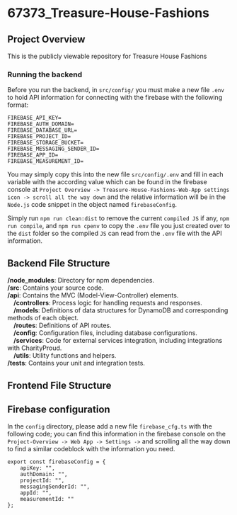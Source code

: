 # 67373_Treasure-House-Fashions

## Project Overview
This is the publicly viewable repository for Treasure House Fashions

### Running the backend
Before you run the backend, in `src/config/` you must make a new file `.env` to hold API information for connecting with the firebase with the following format:
```
FIREBASE_API_KEY=
FIREBASE_AUTH_DOMAIN=
FIREBASE_DATABASE_URL=
FIREBASE_PROJECT_ID=
FIREBASE_STORAGE_BUCKET=
FIREBASE_MESSAGING_SENDER_ID=
FIREBASE_APP_ID=
FIREBASE_MEASUREMENT_ID=
```

You may simply copy this into the new file `src/config/.env` and fill in each variable with the according value which can be found in the firebase console at `Project Overview -> Treasure-House-Fashions-Web-App settings icon -> scroll all the way down` and the relative information will be in the `Node.js` code snippet in the object named `firebaseConfig`.

Simply run `npm run clean:dist` to remove the current `compiled JS` if any, `npm run compile`, and `npm run cpenv` to copy the `.env` file you just created over to the `dist` folder so the compiled `JS` can read from the `.env` file with the API information.

## Backend File Structure

**/node_modules**: Directory for npm dependencies. \
**/src**: Contains your source code. \
**/api**: Contains the MVC (Model-View-Controller) elements. \
&emsp;**/controllers**: Process logic for handling requests and responses. \
&emsp;**/models**: Definitions of data structures for DynamoDB and corresponding methods of each object. \
&emsp;**/routes**: Definitions of API routes. \
&emsp;**/config**: Configuration files, including database configurations. \
&emsp;**/services**: Code for external services integration, including integrations with CharityProud. \
&emsp;**/utils**: Utility functions and helpers.     
**/tests**: Contains your unit and integration tests.  

## Frontend File Structure
## Firebase configuration
In the `config` directory, please add a new file `firebase_cfg.ts` with the following code; you can find this information in the firebase console on the `Project-Overview -> Web App -> Settings ->` and scrolling all the way down to find a similar codeblock with the information you need.
```
export const firebaseConfig = {
    apiKey: "",
    authDomain: "",
    projectId: "",
    messagingSenderId: "",
    appId: "",
    measurementId: ""
};
```

